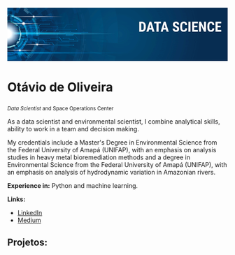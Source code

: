 <p align="center">
  <img src="banner.png" >
</p>

# Otávio de Oliveira
<sub>*Data Scientist* and Space Operations Center</sub>

As a data scientist and environmental scientist, I combine analytical skills, ability to work in a team and decision making.

My credentials include a Master's Degree in Environmental Science from the Federal University of Amapá (UNIFAP), with an emphasis on analysis studies in heavy metal bioremediation methods and a degree in Environmental Science from the Federal University of Amapá (UNIFAP), with an emphasis on analysis of hydrodynamic variation in Amazonian rivers.

**Experience in:** Python and machine learning.

**Links:**
* [LinkedIn](linkedin.com/in/otavionascimentoambiental)
* [Medium](https://www.medium.com)


## Projetos:

